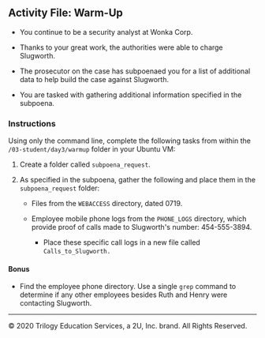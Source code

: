 ## Activity File: Warm-Up

- You continue to be a security analyst at Wonka Corp.

- Thanks to your great work, the authorities were able to charge Slugworth.
- The prosecutor on the case has subpoenaed you for a list of additional data to help build the case against Slugworth.
- You are tasked with gathering additional information specified in the subpoena.

### Instructions

Using only the command line, complete the following tasks from within the `/03-student/day3/warmup` folder in your Ubuntu VM:


 1.  Create a folder called `subpoena_request`. 

2.  As specified in the subpoena, gather the following and place them in the `subpoena_request` folder:
    - Files from the `WEBACCESS` directory, dated 0719.
    
    - Employee mobile phone logs from the `PHONE_LOGS` directory, which provide proof of calls made to Slugworth's number:  454-555-3894.
      - Place these specific call logs in a new file called `Calls_to_Slugworth.`

#### Bonus

  - Find the employee phone directory. Use a single `grep` command to determine if any other employees besides Ruth and Henry were contacting Slugworth. 

---
© 2020 Trilogy Education Services, a 2U, Inc. brand. All Rights Reserved.
